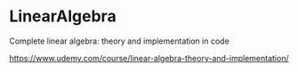 # LinearAlgebra

Complete linear algebra: theory and implementation in code

https://www.udemy.com/course/linear-algebra-theory-and-implementation/
